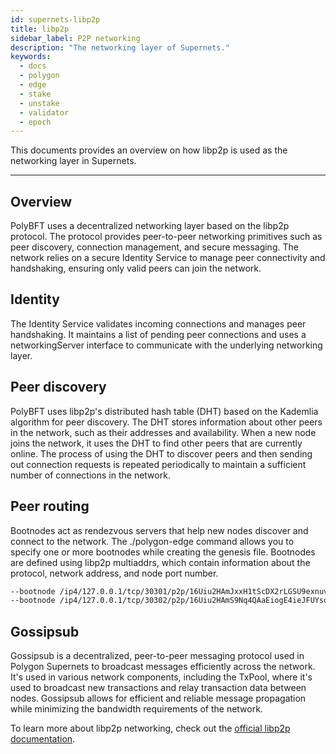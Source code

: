 ```yaml
---
id: supernets-libp2p
title: libp2p
sidebar_label: P2P networking
description: "The networking layer of Supernets."
keywords:
  - docs
  - polygon
  - edge
  - stake
  - unstake
  - validator
  - epoch
---
```


This documents provides an overview on how libp2p is used as the networking layer in Supernets.

---

## Overview

PolyBFT uses a decentralized networking layer based on the libp2p protocol. The protocol provides peer-to-peer networking primitives such as peer discovery, connection management, and secure messaging. The network relies on a secure Identity Service to manage peer connectivity and handshaking, ensuring only valid peers can join the network.

## Identity

The Identity Service validates incoming connections and manages peer handshaking. It maintains a list of pending peer connections and uses a networkingServer interface to communicate with the underlying networking layer.

## Peer discovery

PolyBFT uses libp2p's distributed hash table (DHT) based on the Kademlia algorithm for peer discovery. The DHT stores information about other peers in the network, such as their addresses and availability. When a new node joins the network, it uses the DHT to find other peers that are currently online. The process of using the DHT to discover peers and then sending out connection requests is repeated periodically to maintain a sufficient number of connections in the network.

## Peer routing

Bootnodes act as rendezvous servers that help new nodes discover and connect to the network. The ./polygon-edge command allows you to specify one or more bootnodes while creating the genesis file. Bootnodes are defined using libp2p multiaddrs, which contain information about the protocol, network address, and node port number.

```bash
--bootnode /ip4/127.0.0.1/tcp/30301/p2p/16Uiu2HAmJxxH1tScDX2rLGSU9exnuvZKNM9SoK3v315azp68DLPW \
--bootnode /ip4/127.0.0.1/tcp/30302/p2p/16Uiu2HAmS9Nq4QAaEiogE4ieJFUYsoH28magT7wSvJPpfUGBj3Hq \
```

## Gossipsub

Gossipsub is a decentralized, peer-to-peer messaging protocol used in Polygon Supernets to broadcast messages efficiently across the network. It's used in various network components, including the TxPool, where it's used to broadcast new transactions and relay transaction data between nodes. Gossipsub allows for efficient and reliable message propagation while minimizing the bandwidth requirements of the network.

To learn more about libp2p networking, check out the [official libp2p documentation](https://docs.libp2p.io/).
